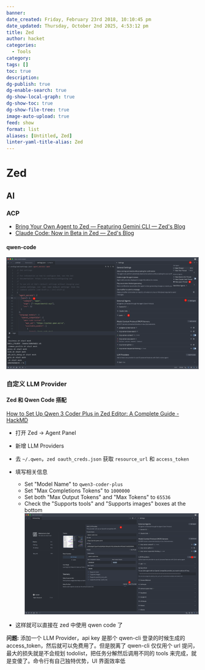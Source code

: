 ```yaml
---
banner:
date_created: Friday, February 23rd 2018, 10:10:45 pm
date_updated: Thursday, October 2nd 2025, 4:53:12 pm
title: Zed
author: hacket
categories:
  - Tools
category: 
tags: []
toc: true
description: 
dg-publish: true
dg-enable-search: true
dg-show-local-graph: true
dg-show-toc: true
dg-show-file-tree: true
image-auto-upload: true
feed: show
format: list
aliases: [Untitled, Zed]
linter-yaml-title-alias: Zed
---
```


# Zed

## AI

### ACP

- [Bring Your Own Agent to Zed — Featuring Gemini CLI — Zed's Blog](https://zed.dev/blog/bring-your-own-agent-to-zed)
- [Claude Code: Now in Beta in Zed — Zed's Blog](https://zed.dev/blog/claude-code-via-acp)

#### qwen-code

![qwen-code-zed-acp.png](https://raw.githubusercontent.com/hacket/ObsidianOSS/master/obsidian/qwen-code-zed-acp.png)

### 自定义 LLM Provider

#### Zed 和 Qwen Code 搭配

[How to Set Up Qwen 3 Coder Plus in Zed Editor: A Complete Guide - HackMD](https://hackmd.io/@queaxtra/BkhiPjS2ex)

- 打开 Zed → Agent Panel
- 新增 LLM Providers
- 去 `~/.qwen`，`zed oauth_creds.json` 获取 `resource_url` 和 `access_token`
- 填写相关信息
	- Set "Model Name" to `qwen3-coder-plus`
	- Set "Max Completions Tokens" to `1000000`
	- Set both "Max Output Tokens" and "Max Tokens" to `65536`
	- Check the "Supports tools" and "Supports images" boxes at the bottom
![clipboard_2025-10-01_23-47.png](https://raw.githubusercontent.com/hacket/ObsidianOSS/master/obsidianclipboard_2025-10-01_23-47.png)

- 这样就可以直接在 zed 中使用 qwen code 了

**问题:** 添加一个 LLM Provider，api key 是那个 qwen-cli 登录的时候生成的 access_token，然后就可以免费用了。但是脱离了 qwen-cli 仅仅用个 url 提问，最大的损失就是不会规划 todolist，把任务分解然后调用不同的 tools 来完成，就是变傻了。命令行有自己独特优势，UI 界面效率低
